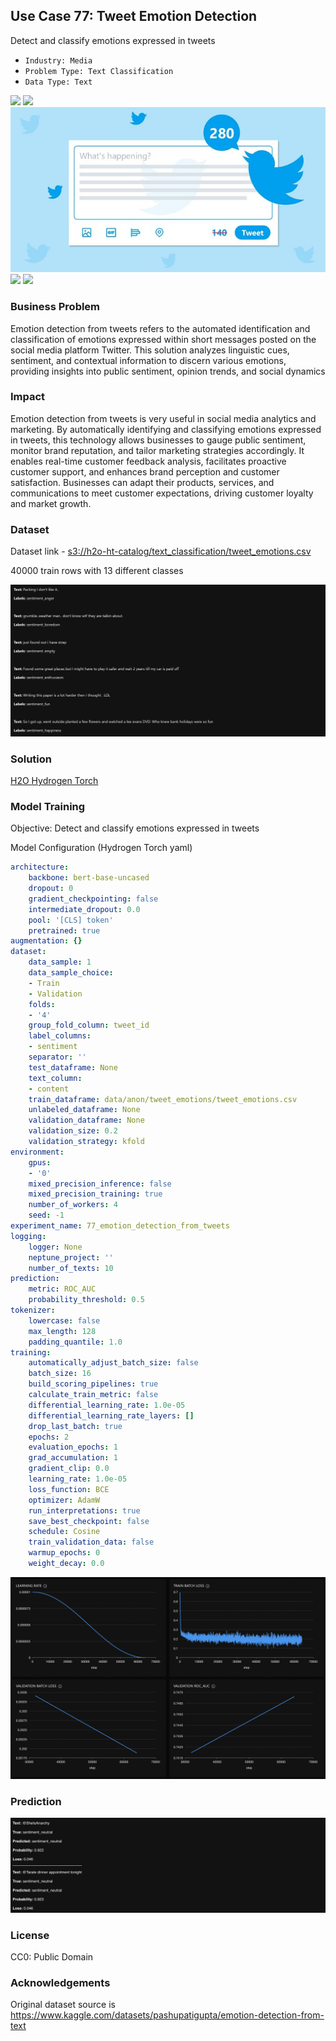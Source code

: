 ## Use Case 77: Tweet Emotion Detection

Detect and classify emotions expressed in tweets 

- `Industry: Media`
- `Problem Type: Text Classification`
- `Data Type: Text`

![](https://github.com/h2oai/ht-catalog/blob/646864e3c695f7c721514159bd6c59520dab7438/Assets/use-cases/emotion_detection_from_tweets/cover.png)
![](https://github.com/h2oai/ht-catalog/blob/646864e3c695f7c721514159bd6c59520dab7438/Assets/use-cases/emotion_detection_from_tweets/cover.jpg)
![](https://github.com/h2oai/ht-catalog/blob/646864e3c695f7c721514159bd6c59520dab7438/Assets/use-cases/emotion_detection_from_tweets/cover.jpeg)
![](https://github.com/h2oai/ht-catalog/blob/646864e3c695f7c721514159bd6c59520dab7438/Assets/use-cases/emotion_detection_from_tweets/cover.webp)
![](https://github.com/h2oai/ht-catalog/blob/646864e3c695f7c721514159bd6c59520dab7438/Assets/use-cases/emotion_detection_from_tweets/cover)

### Business Problem 

Emotion detection from tweets refers to the automated identification and classification of emotions expressed within short messages posted on the social media platform Twitter. This solution analyzes linguistic cues, sentiment, and contextual information to discern various emotions, providing insights into public sentiment, opinion trends, and social dynamics

### Impact

Emotion detection from tweets is very useful in social media analytics and marketing. By automatically identifying and classifying emotions expressed in tweets, this technology allows businesses to gauge public sentiment, monitor brand reputation, and tailor marketing strategies accordingly. It enables real-time customer feedback analysis, facilitates proactive customer support, and enhances brand perception and customer satisfaction. Businesses can adapt their products, services, and communications to meet customer expectations, driving customer loyalty and market growth.

### Dataset

Dataset link - [s3://h2o-ht-catalog/text_classification/tweet_emotions.csv](https://h2o-ht-catalog.s3.amazonaws.com/text_classification/tweet_emotions.csv)

40000 train rows with 13 different classes 

![train data](https://github.com/h2oai/ht-catalog/blob/646864e3c695f7c721514159bd6c59520dab7438/Assets/use-cases/emotion_detection_from_tweets/train%20data.png)

### Solution

[H2O Hydrogen Torch](https://docs.h2o.ai/h2o-hydrogen-torch/)

### Model Training

Objective: Detect and classify emotions expressed in tweets 

Model Configuration (Hydrogen Torch yaml)

```yaml
architecture:
    backbone: bert-base-uncased
    dropout: 0
    gradient_checkpointing: false
    intermediate_dropout: 0.0
    pool: '[CLS] token'
    pretrained: true
augmentation: {}
dataset:
    data_sample: 1
    data_sample_choice:
    - Train
    - Validation
    folds:
    - '4'
    group_fold_column: tweet_id
    label_columns:
    - sentiment
    separator: ''
    test_dataframe: None
    text_column:
    - content
    train_dataframe: data/anon/tweet_emotions/tweet_emotions.csv
    unlabeled_dataframe: None
    validation_dataframe: None
    validation_size: 0.2
    validation_strategy: kfold
environment:
    gpus:
    - '0'
    mixed_precision_inference: false
    mixed_precision_training: true
    number_of_workers: 4
    seed: -1
experiment_name: 77_emotion_detection_from_tweets
logging:
    logger: None
    neptune_project: ''
    number_of_texts: 10
prediction:
    metric: ROC_AUC
    probability_threshold: 0.5
tokenizer:
    lowercase: false
    max_length: 128
    padding_quantile: 1.0
training:
    automatically_adjust_batch_size: false
    batch_size: 16
    build_scoring_pipelines: true
    calculate_train_metric: false
    differential_learning_rate: 1.0e-05
    differential_learning_rate_layers: []
    drop_last_batch: true
    epochs: 2
    evaluation_epochs: 1
    grad_accumulation: 1
    gradient_clip: 0.0
    learning_rate: 1.0e-05
    loss_function: BCE
    optimizer: AdamW
    run_interpretations: true
    save_best_checkpoint: false
    schedule: Cosine
    train_validation_data: false
    warmup_epochs: 0
    weight_decay: 0.0

```

![chart](https://github.com/h2oai/ht-catalog/blob/646864e3c695f7c721514159bd6c59520dab7438/Assets/use-cases/emotion_detection_from_tweets/chart.png)


### Prediction

![Predictions](https://github.com/h2oai/ht-catalog/blob/646864e3c695f7c721514159bd6c59520dab7438/Assets/use-cases/emotion_detection_from_tweets/Validation%20Predictions.png)

### License

CC0: Public Domain

### Acknowledgements

Original dataset source is https://www.kaggle.com/datasets/pashupatigupta/emotion-detection-from-text
